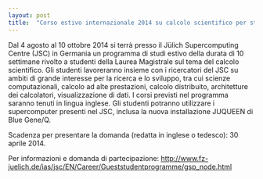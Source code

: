 ```yaml
---
layout: post
title:  "Corso estivo internazionale 2014 su calcolo scientifico per studenti della Laurea Magistrale"
---
```


Dal 4 agosto al 10 ottobre 2014 si terrà presso il Jülich Supercomputing Centre (JSC) in Germania un programma di studi estivo della durata di 10 settimane rivolto a studenti della Laurea Magistrale sul tema del calcolo scientifico. Gli studenti lavoreranno insieme con i ricercatori del JSC su ambiti di grande interesse per la ricerca e lo sviluppo, tra cui scienze computazionali, calcolo ad alte prestazioni, calcolo distribuito, architetture dei calcolatori, visualizzazione di dati. I corsi previsti nel programma saranno tenuti in lingua inglese.
Gli studenti potranno utilizzare i supercomputer presenti nel JSC, inclusa la nuova installazione JUQUEEN di Blue Gene/Q.


Scadenza per presentare la domanda (redatta in inglese o tedesco): 30 aprile 2014.


Per informazioni e domanda di partecipazione: <http://www.fz-juelich.de/ias/jsc/EN/Career/Gueststudentprogramme/gsp_node.html>
